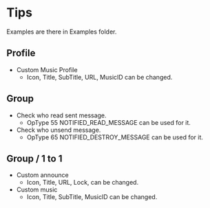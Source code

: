 # Tips
Examples are there in Examples folder.

## Profile
* Custom Music Profile
  - Icon, Title, SubTitle, URL, MusicID can be changed.

## Group
* Check who read sent message.
  - OpType 55 NOTIFIED_READ_MESSAGE can be used for it.
* Check who unsend message.
  - OpType 65 NOTIFIED_DESTROY_MESSAGE can be used for it.
  
## Group / 1 to 1
* Custom announce
  - Icon, Title, URL, Lock, can be changed.
* Custom music
  - Icon, Title, SubTitle, MusicID can be changed.
